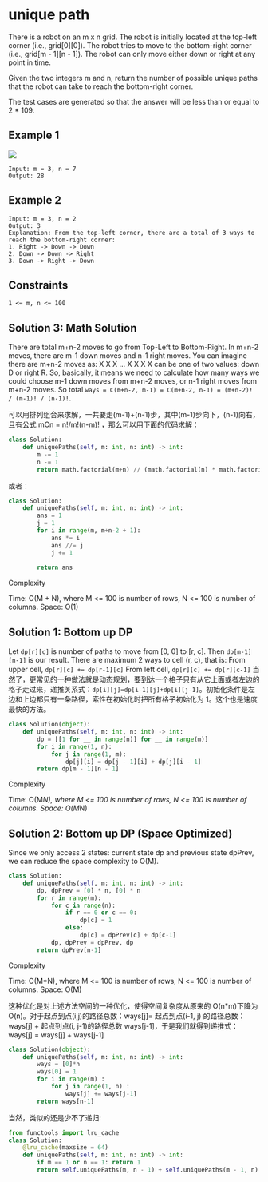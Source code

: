 # unique path

There is a robot on an m x n grid. The robot is initially located at the top-left corner (i.e., grid[0][0]). The robot tries to move to the bottom-right corner (i.e., grid[m - 1][n - 1]). The robot can only move either down or right at any point in time.

Given the two integers m and n, return the number of possible unique paths that the robot can take to reach the bottom-right corner.

The test cases are generated so that the answer will be less than or equal to 2 * 109.

## Example 1

![](https://assets.leetcode.com/uploads/2018/10/22/robot_maze.png)

```text
Input: m = 3, n = 7
Output: 28
```

## Example 2

```text
Input: m = 3, n = 2
Output: 3
Explanation: From the top-left corner, there are a total of 3 ways to reach the bottom-right corner:
1. Right -> Down -> Down
2. Down -> Down -> Right
3. Down -> Right -> Down
```

## Constraints

```text
1 <= m, n <= 100
```

## Solution 3: Math Solution

There are total m+n-2 moves to go from Top-Left to Bottom-Right.
In m+n-2 moves, there are m-1 down moves and n-1 right moves.
You can imagine there are m+n-2 moves as: X X X ... X X X
X can be one of two values: down D or right R.
So, basically, it means we need to calculate how many ways we could choose m-1 down moves from m+n-2 moves, or n-1 right moves from m+n-2 moves.
So total `ways = C(m+n-2, m-1) = C(m+n-2, n-1) = (m+n-2)! / (m-1)! / (n-1)!`.

可以用排列组合来求解，一共要走(m-1)+(n-1)步，其中(m-1)步向下，(n-1)向右，且有公式 mCn = n!/m!(n-m)! ，那么可以用下面的代码求解：

```python
class Solution:
    def uniquePaths(self, m: int, n: int) -> int:
        m -= 1
        n -= 1
        return math.factorial(m+n) // (math.factorial(n) * math.factorial(m))
```

或者：

```python
class Solution:
    def uniquePaths(self, m: int, n: int) -> int:
        ans = 1
        j = 1
        for i in range(m, m+n-2 + 1):
            ans *= i
            ans //= j
            j += 1
            
        return ans
```

Complexity

Time: O(M + N), where M <= 100 is number of rows, N <= 100 is number of columns.
Space: O(1)

## Solution 1: Bottom up DP

Let `dp[r][c]` is number of paths to move from [0, 0] to [r, c].
Then `dp[m-1][n-1]` is our result.
There are maximum 2 ways to cell (r, c), that is:
From upper cell, `dp[r][c] += dp[r-1][c]`
From left cell, `dp[r][c] += dp[r][c-1]`
当然了，更常见的一种做法就是动态规划，要到达一个格子只有从它上面或者左边的格子走过来，递推关系式：`dp[i][j]=dp[i-1][j]+dp[i][j-1]`。初始化条件是左边和上边都只有一条路径，索性在初始化时把所有格子初始化为 1。这个也是速度最快的方法。

```python
class Solution(object):
    def uniquePaths(self, m: int, n: int) -> int:
        dp = [[1 for __ in range(n)] for __ in range(m)]
        for i in range(1, n):
            for j in range(1, m):
                dp[j][i] = dp[j - 1][i] + dp[j][i - 1]
        return dp[m - 1][n - 1]
```

Complexity

Time: O(M*N), where M <= 100 is number of rows, N <= 100 is number of columns.
Space: O(M*N)

## Solution 2: Bottom up DP (Space Optimized)

Since we only access 2 states: current state dp and previous state dpPrev, we can reduce the space complexity to O(M).

```python
class Solution:
    def uniquePaths(self, m: int, n: int) -> int:
        dp, dpPrev = [0] * n, [0] * n
        for r in range(m):
            for c in range(n):
                if r == 0 or c == 0:
                    dp[c] = 1
                else:
                    dp[c] = dpPrev[c] + dp[c-1]
            dp, dpPrev = dpPrev, dp
        return dpPrev[n-1]
```

Complexity

Time: O(M*N), where M <= 100 is number of rows, N <= 100 is number of columns.
Space: O(M)

这种优化是对上述方法空间的一种优化，使得空间复杂度从原来的 O(n\*m)下降为 O(n)。对于起点到点(i,j)的路径总数：ways[j]= 起点到点(i-1, j) 的路径总数：ways[j] + 起点到点(i, j-1)的路径总数 ways[j-1]，于是我们就得到递推式：ways[j] = ways[j] + ways[j-1]

```python
class Solution(object):
    def uniquePaths(self, m: int, n: int) -> int:
        ways = [0]*n
        ways[0] = 1
        for i in range(m) :
            for j in range(1, n) :
                ways[j] += ways[j-1]
        return ways[n-1]
```

当然，类似的还是少不了递归:

```python
from functools import lru_cache
class Solution:
    @lru_cache(maxsize = 64)
    def uniquePaths(self, m: int, n: int) -> int:
        if m == 1 or n == 1: return 1
        return self.uniquePaths(m, n - 1) + self.uniquePaths(m - 1, n)
```
